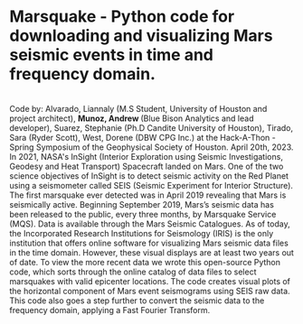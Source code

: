 # Marsquake - Python code for downloading and visualizing Mars seismic events in time and frequency domain.
<br>
Code by: Alvarado, Liannaly (M.S Student, University of Houston and project architect), <STRONG> Munoz, Andrew </STRONG> (Blue Bison Analytics and lead developer), Suarez, Stephanie (Ph.D Candite University of Houston), Tirado, Sara (Ryder Scott), West, Dorene (DBW CPG Inc.) at the Hack-A-Thon - Spring Symposium of the Geophysical Society of Houston. April 20th, 2023.
<br>
In 2021, NASA's InSight (Interior Exploration using Seismic Investigations, Geodesy and Heat Transport) Spacecraft landed on Mars. One of the two science objectives of InSight is to detect seismic activity on the Red Planet using a seismometer called SEIS (Seismic Experiment for Interior Structure). The first marsquake ever detected was in April 2019 revealing that Mars is seismically active. Beginning September 2019, Mars’s seismic data has been released to the public, every three months, by Marsquake Service (MQS).  Data is available through the Mars Seismic Catalogues.  As of today, the Incorporated Research Institutions for Seismology (IRIS) is the only institution that offers online software for visualizing Mars seismic data files in the time domain. However, these visual displays are at least two years out of date.  To view the more recent data we wrote this open-source Python code, which sorts through the online catalog of data files to select marsquakes with valid epicenter locations. The code creates visual plots of the horizontal component of Mars event seismograms using SEIS raw data. This code also goes a step further to convert the seismic data to the frequency domain, applying a Fast Fourier Transform.
